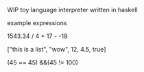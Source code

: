 WIP toy language interpreter written in haskell

example expressions

1543.34 / 4 + 17 - -19

["this is a list", "wow", 12, 4.5, true]

(45 == 45) &&(45 != 100)

